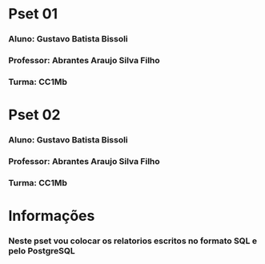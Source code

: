 # Pset 01
### Aluno: Gustavo Batista Bissoli
### Professor: Abrantes Araujo Silva Filho
### Turma: CC1Mb

# Pset 02
### Aluno: Gustavo Batista Bissoli
### Professor: Abrantes Araujo Silva Filho
### Turma: CC1Mb
# Informações
### Neste pset vou colocar os relatorios escritos no formato SQL e pelo PostgreSQL

